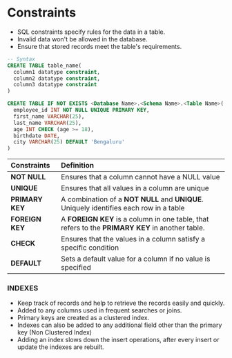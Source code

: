 # **Constraints**
- SQL constraints specify rules for the data in a table.
- Invalid data won't be allowed in the database.
- Ensure that stored records meet the table's requirements.

```sql
-- Syntax
CREATE TABLE table_name(
  column1 datatype constraint,
  column2 datatype constraint,
  column3 datatype constraint
)
```

```sql
CREATE TABLE IF NOT EXISTS <Database Name>.<Schema Name>.<Table Name>(
  employee_id INT NOT NULL UNIQUE PRIMARY KEY,
  first_name VARCHAR(25),
  last_name VARCHAR(25),
  age INT CHECK (age >= 18),
  birthdate DATE,
  city VARCHAR(25) DEFAULT 'Bengaluru'
)
```

**Constraints** | **Definition**
:--- | :---
**NOT NULL** | Ensures that a column cannot have a NULL value
**UNIQUE** | Ensures that all values in a column are unique
**PRIMARY KEY** | A combination of a **NOT NULL** and **UNIQUE**. Uniquely identifies each row in a table
**FOREIGN KEY** | A **FOREIGN KEY** is a column in one table, that refers to the **PRIMARY KEY** in another table.
**CHECK** | Ensures that the values in a column satisfy a specific condition
**DEFAULT** | Sets a default value for a column if no value is specified

### INDEXES
- Keep track of records and help to retrieve the records easily and quickly.
- Added to any columns used in frequent searches or joins.
- Primary keys are created as a clustered index.
- Indexes can also be added to any additional field other than the primary key (Non Clustered Index)
- Adding an index slows down the insert operations, after every insert or update the indexes are rebuilt.
